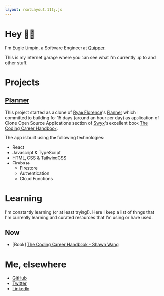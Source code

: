 ```yaml
---
layout: rootLayout.11ty.js
---
```


# Hey 👋🏼

I'm Eugie Limpin, a Software Engineer at
<a href="https://quipper.com" target="_blank" rel="noreferrer noopener">Quipper</a>.

This is my internet garage where you can see what I'm currently up to and other stuff.

# Projects

## <a href="https://planner-pearl.vercel.app/" target="_blank">Planner</a>

This project started as a clone of [Ryan Florence](https://twitter.com/ryanflorence)'s
[Planner](https://planner.now.sh) which I committed to building for 15 days
(around an hour per day) as application of Clone Open Source
Applications section of [Swyx](https://twitter.com/swyx)'s excellent book
[The Coding Career Handbook](https://www.learninpublic.org/).

The app is built using the following technologies:

- React
- Javascript & TypeScript
- HTML, CSS & TailwindCSS
- Firebase
  - Firestore
  - Authentication
  - Cloud Functions

# Learning

I'm constantly learning (or at least trying!). Here I keep a list of things
that I'm currently learning and curated resources that I'm using or have
used.

## Now

- [Book] <a href="https://www.learninpublic.org/" target="_blank">The Coding Career Handbook - Shawn Wang</a>

# Me, elsewhere

- [GitHub](https://github.com/eugiellimpin)
- [Twitter](https://twitter.com/eugiellimpin)
- [LinkedIn](https://www.linkedin.com/in/eugiellimpin/)